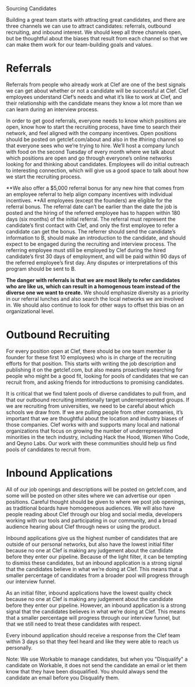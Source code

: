 Sourcing Candidates 

Building a great team starts with attracting great candidates, and there are three channels we can use to attract candidates: referrals, outbound recruiting, and inbound interest.  We should keep all three channels open, but be thoughtful about the biases that result from each channel so that we can make them work for our team-building goals and values. 

# Referrals

Referrals from people who already work at Clef are one of the best signals we can get about whether or not a candidate will be successful at Clef. Clef employees understand Clef’s needs and what it’s like to work at Clef, and their relationship with the candidate means they know a lot more than we can learn during an interview process. 

In order to get good referrals, everyone needs to know which positions are open, know how to start the recruiting process, have time to search their network, and feel aligned with the company incentives. Open positions should be posted on getclef.com/about and also in the #hiring channel so that everyone sees who we’re trying to hire. We’ll host a company lunch with food on the second Tuesday of every month where we talk about which positions are open and go through everyone’s online networks looking for and thinking about candidates. Employees will do initial outreach to interesting connection, which will give us a good space to talk about how we start the recruiting process. 

**We also offer a $5,000 referral bonus for any new hire that comes from an employee referral to help align company incentives with individual incentives. **All employees (except the founders) are eligible for the referral bonus. The referral date can’t be earlier than the date the job is posted and the hiring of the referred employee has to happen within 180 days (six months) of the initial referral. The referral must represent the candidate’s first contact with Clef, and only the first employee to refer a candidate can get the bonus. The referrer should send the candidate’s information to B, should make an introduction to the candidate, and should expect to be engaged during the recruiting and interview process. The referring employee must still be employed by Clef during the hired candidate’s first 30 days of employment, and will be paid within 90 days of the referred employee’s first day. Any disputes or interpretations of this program should be sent to B. 

**The danger with referrals is that we are most likely to refer candidates who are like us, which can result in a homogenous team instead of the diverse one we want to create.** We should emphasize diversity as a priority in our referral lunches and also search the local networks we are involved in. We should also continue to look for other ways to offset this bias on an organizational level. 

# Outbound Recruiting

For every position open at Clef, there should be one team member (a founder for these first 10 employees) who is in charge of the recruiting efforts for that position. This starts with writing the job description and publishing it on the getclef.com, but also means proactively searching for people who might be a good fit, looking for pools of candidates that we can recruit from, and asking friends for introductions to promising candidates. 

It is critical that we find talent pools of diverse candidates to pull from, and that our outbound recruiting intentionally target underrepresented groups. If we are recruiting from universities, we need to be careful about which schools we draw from. If we are pulling people from other companies, it’s important that we are thoughtful about the location and industry biases of those companies. Clef works with and supports many local and national organizations that focus on growing the number of underrepresented minorities in the tech industry, including Hack the Hood, Women Who Code, and Qeyno Labs. Our work with these communities should help us find pools of candidates to recruit from.

# Inbound Applications

All of our job openings and descriptions will be posted on getclef.com, and some will be posted on other sites where we can advertise our open positions. Careful thought should be given to where we post job openings, as traditional boards have homogeneous audiences. We will also have people reading about Clef through our blog and social media, developers working with our tools and participating in our community, and a broad audience hearing about Clef through news or using the product. 

Inbound applications give us the highest number of candidates that are outside of our personal networks, but also have the lowest initial filter because no one at Clef is making any judgement about the candidate before they enter our pipeline. Because of the light filter, it can be tempting to dismiss these candidates, but an inbound application is a strong signal that the candidates believe in what we’re doing at Clef. This means that a smaller percentage of candidates from a broader pool will progress through our interview funnel.

As an initial filter, inbound applications have the lowest quality check because no one at Clef is making any judgement about the candidate before they enter our pipeline. However, an inbound application is a strong signal that the candidates believes in what we’re doing at Clef. This means that a smaller percentage will progress through our interview funnel, but that we still need to treat these candidates with respect. 

Every inbound application should receive a response from the Clef team within 3 days so that they feel heard and like they were able to reach us personally. 

Note: We use Workable to manage candidates, but when you "Disqualify" a candidate on Workable, it does not send the candidate an email or let them know that they have been disqualified. You should always send the candidate an email before you Disqualify them. 

